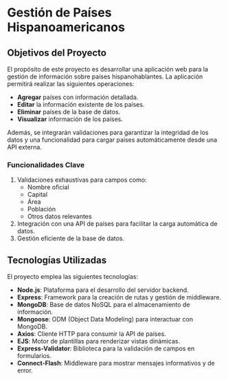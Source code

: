 # Gestión de Países Hispanoamericanos

## Objetivos del Proyecto

El propósito de este proyecto es desarrollar una aplicación web para la gestión de información sobre países hispanohablantes. La aplicación permitirá realizar las siguientes operaciones:

- **Agregar** países con información detallada.
- **Editar** la información existente de los países.
- **Eliminar** países de la base de datos.
- **Visualizar** información de los países.

Además, se integrarán validaciones para garantizar la integridad de los datos y una funcionalidad para cargar países automáticamente desde una API externa.

### Funcionalidades Clave

1. Validaciones exhaustivas para campos como:
   - Nombre oficial
   - Capital
   - Área
   - Población
   - Otros datos relevantes
2. Integración con una API de países para facilitar la carga automática de datos.
3. Gestión eficiente de la base de datos.

## Tecnologías Utilizadas

El proyecto emplea las siguientes tecnologías:

- **Node.js**: Plataforma para el desarrollo del servidor backend.
- **Express**: Framework para la creación de rutas y gestión de middleware.
- **MongoDB**: Base de datos NoSQL para el almacenamiento de información.
- **Mongoose**: ODM (Object Data Modeling) para interactuar con MongoDB.
- **Axios**: Cliente HTTP para consumir la API de países.
- **EJS**: Motor de plantillas para renderizar vistas dinámicas.
- **Express-Validator**: Biblioteca para la validación de campos en formularios.
- **Connect-Flash**: Middleware para mostrar mensajes informativos y de error.

